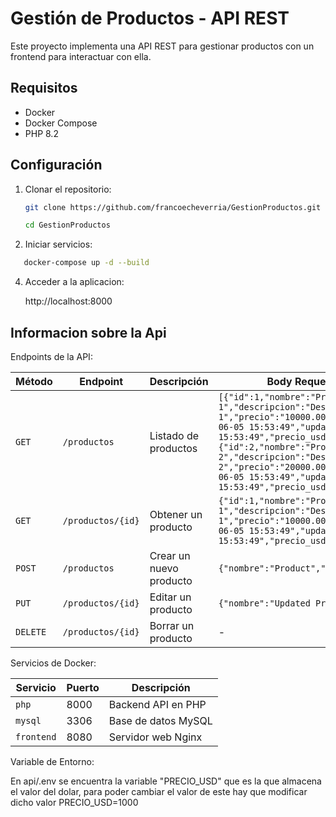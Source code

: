 # Gestión de Productos - API REST

Este proyecto implementa una API REST para gestionar productos con un frontend para interactuar con ella.

## Requisitos

- Docker
- Docker Compose
- PHP 8.2

## Configuración

1. Clonar el repositorio:
   ```bash
   git clone https://github.com/francoecheverria/GestionProductos.git
   ```
   ```bash
   cd GestionProductos
   ```

2. Iniciar servicios:
```bash
   docker-compose up -d --build
```
4. Acceder a la aplicacion:

   http://localhost:8000

## Informacion sobre la Api

Endpoints de la API:

| Método   | Endpoint            | Descripción                 | Body Request (Ejemplo)               |
|----------|---------------------|-----------------------------|--------------------------------------|
| `GET`    | `/productos`        | Listado de productos        | `[{"id":1,"nombre":"Producto 1","descripcion":"Descripcion del producto 1","precio":"10000.00","created_at":"2025-06-05 15:53:49","updated_at":"2025-06-05 15:53:49","precio_usd":10},{"id":2,"nombre":"Producto 2","descripcion":"Descripcion del producto 2","precio":"20000.00","created_at":"2025-06-05 15:53:49","updated_at":"2025-06-05 15:53:49","precio_usd":20}]`                                    |
| `GET`    | `/productos/{id}`   | Obtener un producto         | `{"id":1,"nombre":"Producto 1","descripcion":"Descripcion del producto 1","precio":"10000.00","created_at":"2025-06-05 15:53:49","updated_at":"2025-06-05 15:53:49","precio_usd":10}`                                    |
| `POST`   | `/productos`        | Crear un nuevo producto     | `{"nombre":"Product","precio":1000}` |
| `PUT`    | `/productos/{id}`   | Editar un producto          | `{"nombre":"Updated Product"}`       |
| `DELETE` | `/productos/{id}`   | Borrar un producto          | -                                    |

Servicios de Docker:

| Servicio    | Puerto | Descripción                 |
|-------------|--------|-----------------------------|
| `php`       | 8000   | Backend API en PHP          |
| `mysql`     | 3306   | Base de datos MySQL         |
| `frontend`  | 8080   | Servidor web Nginx          |


Variable de Entorno:

En api/.env se encuentra la variable "PRECIO_USD" que es la que almacena el valor del dolar, para poder cambiar el valor de este hay que modificar dicho valor
PRECIO_USD=1000
